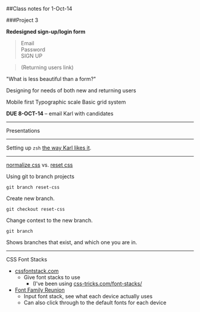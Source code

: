 ##Class notes for 1-Oct-14



###Project 3

**Redesigned sign-up/login form**

>Email  
>Password  
>SIGN UP  

>(Returning users link)


"What is less beautiful than a form?"

Designing for needs of both new and returning users

Mobile first
Typographic scale
Basic grid system

**DUE 8-OCT-14** &ndash; email Karl with candidates


----

Presentations

----

Setting up `zsh` [the way Karl likes it](https://github.com/karlstolley/lab/wiki/Oh-My-Zsh).

----

[normalize css](http://necolas.github.io/normalize.css/) vs. [reset css](http://yui.yahooapis.com/3.17.2/build/cssreset/cssreset-min.css)




Using git to branch projects

`git branch reset-css`

Create new branch.

`git checkout reset-css`

Change context to the new branch.

`git branch`

Shows branches that exist, and which one you are in.


----

CSS Font Stacks

* [cssfontstack.com](http://cssfontstack.com/)
  * Give font stacks to use
    * (I've been using [css-tricks.com/font-stacks/](http://css-tricks.com/snippets/css/font-stacks/)  
* [Font Family Reunion](http://fontfamily.io/)
  * Input font stack, see what each device actually uses
  * Can also click through to the default fonts for each device





